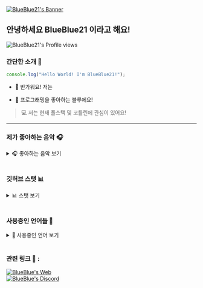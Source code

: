 [<img alt="BlueBlue21's Banner" align="center" src="https://raw.githubusercontent.com/bluenoob232/bluenoob232/master/Main.png"/>](https://github.com/bluenoob232)

## 안녕하세요 BlueBlue21 이라고 해요!

[<img alt="BlueBlue21's Profile views" align="left" src="https://komarev.com/ghpvc/?username=blueblue21&style=flat-square"/>](https://github.com/bluenoob232)

<br>

### 간단한 소개 👋

```typescript
console.log("Hello World! I'm BlueBlue21!");
```

- 👋 반가워요! 저는

- 💙 프로그래밍을 좋아하는 블루에요!

> 💻 저는 현재 풀스택 및 코틀린에 관심이 있어요!

<hr>

### 제가 좋아하는 음악 🎧

<details>
      <summary>🎧 좋아하는 음악 보기</summary>
      <br>
      <a href="https://spotify-github-profile.vercel.app/api/view?uid=316dsuwjcdkvamqengfjw2dzuyny&redirect=true">
          <img alt="BlueBlue21's Spotify" src="https://spotify-github-profile.vercel.app/api/view?uid=316dsuwjcdkvamqengfjw2dzuyny&cover_image=true&theme=default"/>
      </a>
</details>

<br>

### 깃허브 스탯 📊

<details>
      <summary>📊 스탯 보기</summary>
      <br>
      <div align="left">
          <img alt="BlueBlue21's GitHub Stats" src="https://github-readme-stats-mocha-zeta.vercel.app/api?username=bluenoob232&show_icons=true&theme=react"/>
          <img align="top" alt="BlueBlue21's GitHub Top Langs" src="https://github-readme-stats-mocha-zeta.vercel.app/api/top-langs/?username=bluenoob232&show_icons=true&theme=react&layout=compact"/>
      </div>
</details>

<br>

### 사용중인 언어들 💬

<details>
         <summary>💬 사용중인 언어 보기</summary>
         <br>
         <img align="left" alt="Javascript" width="32" src="https://raw.githubusercontent.com/bluenoob232/bluenoob232/master/icons/javascript.svg"/>
         <img align="left" alt="Typescript" width="32" src="https://github.com/bluenoob232/bluenoob232/blob/master/icons/typescript.svg"/>
         <img align="left" alt="Html" width="32" src="https://github.com/bluenoob232/bluenoob232/blob/master/icons/html5.svg"/>
         <img align="left" alt="Kotlin" width="32" src="https://raw.githubusercontent.com/bluenoob232/bluenoob232/master/icons/kotlin.svg"/>
         <img align="left" alt="Go" width="32" src="https://raw.githubusercontent.com/bluenoob232/bluenoob232/master/icons/go.svg"/>
</details>

<br>

### 관련 링크 📌 :

[<img alt="BlueBlue's Web" src="https://img.shields.io/badge/WebSite-Click%20Me!-blue?style=flat-square"/>](https://bluenoob232.github.io)
<br>
[<img alt="BlueBlue's Discord" src="http://img.shields.io/badge/Discord-BlueBlue%239201-blue?style=flat-square"/>](https://discord.com)
